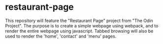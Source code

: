 # restaurant-page

This repository will feature the "Restaurant Page" project from "The Odin Project". The purpose is to create a simple webpage using webpack, and to render the entire webpage using javascript. Tabbed browsing will also be used to render the 'home', 'contact' and 'menu' pages. 